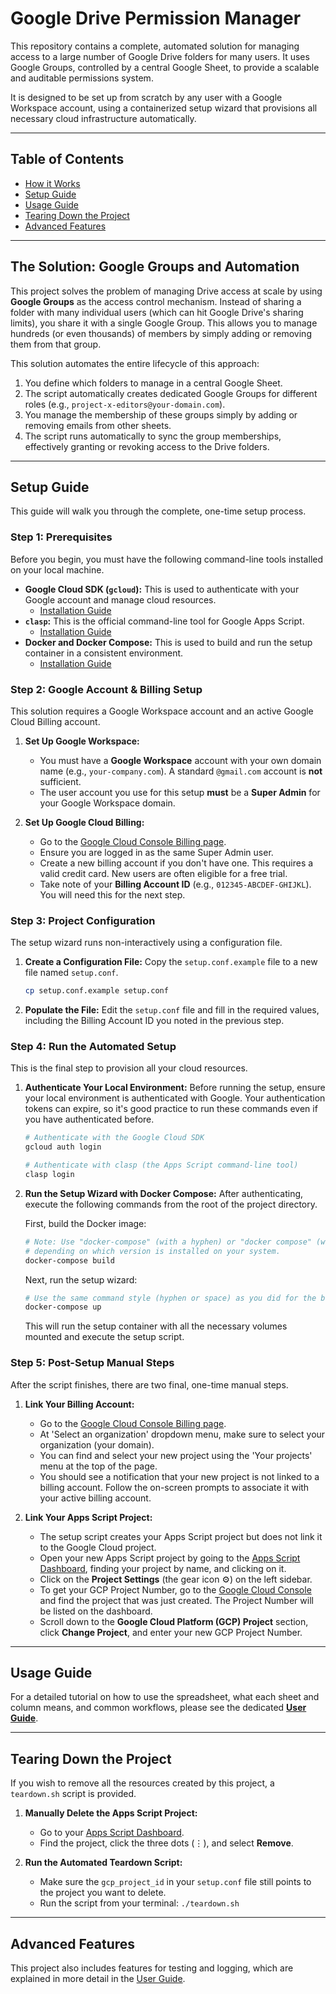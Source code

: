 # Google Drive Permission Manager

This repository contains a complete, automated solution for managing access to a large number of Google Drive folders for many users. It uses Google Groups, controlled by a central Google Sheet, to provide a scalable and auditable permissions system.

It is designed to be set up from scratch by any user with a Google Workspace account, using a containerized setup wizard that provisions all necessary cloud infrastructure automatically.

---

## Table of Contents

- [How it Works](#the-solution-google-groups-and-automation)
- [Setup Guide](#setup-guide)
- [Usage Guide](#usage-guide)
- [Tearing Down the Project](#tearing-down-the-project)
- [Advanced Features](#advanced-features)

---

## The Solution: Google Groups and Automation

This project solves the problem of managing Drive access at scale by using **Google Groups** as the access control mechanism. Instead of sharing a folder with many individual users (which can hit Google Drive's sharing limits), you share it with a single Google Group. This allows you to manage hundreds (or even thousands) of members by simply adding or removing them from that group.

This solution automates the entire lifecycle of this approach:

1.  You define which folders to manage in a central Google Sheet.
2.  The script automatically creates dedicated Google Groups for different roles (e.g., `project-x-editors@your-domain.com`).
3.  You manage the membership of these groups simply by adding or removing emails from other sheets.
4.  The script runs automatically to sync the group memberships, effectively granting or revoking access to the Drive folders.

---

## Setup Guide

This guide will walk you through the complete, one-time setup process.

### Step 1: Prerequisites

Before you begin, you must have the following command-line tools installed on your local machine.

*   **Google Cloud SDK (`gcloud`):** This is used to authenticate with your Google account and manage cloud resources.
    *   [Installation Guide](https://cloud.google.com/sdk/docs/install)
*   **`clasp`:** This is the official command-line tool for Google Apps Script.
    *   [Installation Guide](https://github.com/google/clasp#install)
*   **Docker and Docker Compose:** This is used to build and run the setup container in a consistent environment.
    *   [Installation Guide](https://docs.docker.com/get-docker/)

### Step 2: Google Account & Billing Setup

This solution requires a Google Workspace account and an active Google Cloud Billing account.

1.  **Set Up Google Workspace:**
    *   You must have a **Google Workspace** account with your own domain name (e.g., `your-company.com`). A standard `@gmail.com` account is **not** sufficient.
    *   The user account you use for this setup **must** be a **Super Admin** for your Google Workspace domain.

2.  **Set Up Google Cloud Billing:**
    *   Go to the [Google Cloud Console Billing page](https://console.cloud.google.com/billing).
    *   Ensure you are logged in as the same Super Admin user.
    *   Create a new billing account if you don't have one. This requires a valid credit card. New users are often eligible for a free trial.
    *   Take note of your **Billing Account ID** (e.g., `012345-ABCDEF-GHIJKL`). You will need this for the next step.

### Step 3: Project Configuration

The setup wizard runs non-interactively using a configuration file.

1.  **Create a Configuration File:**
    Copy the `setup.conf.example` file to a new file named `setup.conf`.

    ```bash
    cp setup.conf.example setup.conf
    ```

2.  **Populate the File:**
    Edit the `setup.conf` file and fill in the required values, including the Billing Account ID you noted in the previous step.

### Step 4: Run the Automated Setup

This is the final step to provision all your cloud resources.

1.  **Authenticate Your Local Environment:**
    Before running the setup, ensure your local environment is authenticated with Google. Your authentication tokens can expire, so it's good practice to run these commands even if you have authenticated before.

    ```bash
    # Authenticate with the Google Cloud SDK
    gcloud auth login

    # Authenticate with clasp (the Apps Script command-line tool)
    clasp login
    ```

2.  **Run the Setup Wizard with Docker Compose:**
    After authenticating, execute the following commands from the root of the project directory.

    First, build the Docker image:
    ```bash
    # Note: Use "docker-compose" (with a hyphen) or "docker compose" (with a space)
    # depending on which version is installed on your system.
    docker-compose build
    ```

    Next, run the setup wizard:
    ```bash
    # Use the same command style (hyphen or space) as you did for the build command.
    docker-compose up
    ```

    This will run the setup container with all the necessary volumes mounted and execute the setup script.

### Step 5: Post-Setup Manual Steps

After the script finishes, there are two final, one-time manual steps.

1.  **Link Your Billing Account:**
    *   Go to the [Google Cloud Console Billing page](https://console.cloud.google.com/billing).
    *   At 'Select an organization' dropdown menu, make sure to select your organization (your domain).
    *   You can find and select your new project using the 'Your projects' menu at the top of the page.
    *   You should see a notification that your new project is not linked to a billing account. Follow the on-screen prompts to associate it with your active billing account.

2.  **Link Your Apps Script Project:**
    *   The setup script creates your Apps Script project but does not link it to the Google Cloud project.
    *   Open your new Apps Script project by going to the [Apps Script Dashboard](https://script.google.com/home), finding your project by name, and clicking on it.
    *   Click on the **Project Settings** (the gear icon ⚙️) on the left sidebar.
    *   To get your GCP Project Number, go to the [Google Cloud Console](https://console.cloud.google.com/cloud-resource-manager) and find the project that was just created. The Project Number will be listed on the dashboard.
    *   Scroll down to the **Google Cloud Platform (GCP) Project** section, click **Change Project**, and enter your new GCP Project Number.

---

## Usage Guide

For a detailed tutorial on how to use the spreadsheet, what each sheet and column means, and common workflows, please see the dedicated **[User Guide](./docs/USER_GUIDE.md)**.

---

## Tearing Down the Project

If you wish to remove all the resources created by this project, a `teardown.sh` script is provided.

1.  **Manually Delete the Apps Script Project:**
    *   Go to your [Apps Script Dashboard](https://script.google.com/home).
    *   Find the project, click the three dots (⋮), and select **Remove**.

2.  **Run the Automated Teardown Script:**
    *   Make sure the `gcp_project_id` in your `setup.conf` file still points to the project you want to delete.
    *   Run the script from your terminal: `./teardown.sh`

---

## Advanced Features

This project also includes features for testing and logging, which are explained in more detail in the [User Guide](./docs/USER_GUIDE.md).

